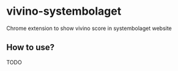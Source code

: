 # vivino-systembolaget
Chrome extension to show vivino score in systembolaget website

## How to use?
TODO
